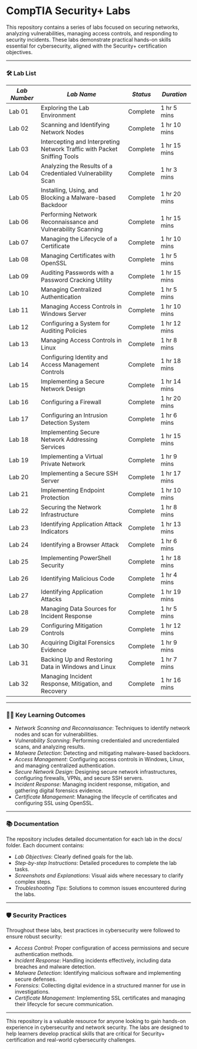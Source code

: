 # CompTIA Security+ Labs 

This repository contains a series of labs focused on securing networks, analyzing vulnerabilities, managing access controls, and responding to security incidents. These labs demonstrate practical hands-on skills essential for cybersecurity, aligned with the Security+ certification objectives.

---

### 🛠 Lab List

| *Lab Number* | *Lab Name*                                                                                     | *Status*   | *Duration*         |
| -------------- | ------------------------------------------------------------------------------------------------ | ------------ | -------------------- |
| Lab 01         | Exploring the Lab Environment                                                                     | Complete     | 1 hr 5 mins          |
| Lab 02         | Scanning and Identifying Network Nodes                                                            | Complete     | 1 hr 10 mins         |
| Lab 03         | Intercepting and Interpreting Network Traffic with Packet Sniffing Tools                          | Complete     | 1 hr 15 mins         |
| Lab 04         | Analyzing the Results of a Credentialed Vulnerability Scan                                        | Complete     | 1 hr 3 mins          |
| Lab 05         | Installing, Using, and Blocking a Malware-based Backdoor                                          | Complete     | 1 hr 20 mins         |
| Lab 06         | Performing Network Reconnaissance and Vulnerability Scanning                                      | Complete     | 1 hr 15 mins         |
| Lab 07         | Managing the Lifecycle of a Certificate                                                           | Complete     | 1 hr 10 mins         |
| Lab 08         | Managing Certificates with OpenSSL                                                                | Complete     | 1 hr 5 mins          |
| Lab 09         | Auditing Passwords with a Password Cracking Utility                                               | Complete     | 1 hr 15 mins         |
| Lab 10         | Managing Centralized Authentication                                                               | Complete     | 1 hr 5 mins          |
| Lab 11         | Managing Access Controls in Windows Server                                                        | Complete     | 1 hr 10 mins         |
| Lab 12         | Configuring a System for Auditing Policies                                                        | Complete     | 1 hr 12 mins         |
| Lab 13         | Managing Access Controls in Linux                                                                 | Complete     | 1 hr 8 mins          |
| Lab 14         | Configuring Identity and Access Management Controls                                               | Complete     | 1 hr 18 mins         |
| Lab 15         | Implementing a Secure Network Design                                                              | Complete     | 1 hr 14 mins         |
| Lab 16         | Configuring a Firewall                                                                            | Complete     | 1 hr 20 mins         |
| Lab 17         | Configuring an Intrusion Detection System                                                         | Complete     | 1 hr 6 mins          |
| Lab 18         | Implementing Secure Network Addressing Services                                                   | Complete     | 1 hr 15 mins         |
| Lab 19         | Implementing a Virtual Private Network                                                            | Complete     | 1 hr 9 mins          |
| Lab 20         | Implementing a Secure SSH Server                                                                  | Complete     | 1 hr 17 mins         |
| Lab 21         | Implementing Endpoint Protection                                                                  | Complete     | 1 hr 10 mins         |
| Lab 22         | Securing the Network Infrastructure                                                               | Complete     | 1 hr 8 mins          |
| Lab 23         | Identifying Application Attack Indicators                                                         | Complete     | 1 hr 13 mins         |
| Lab 24         | Identifying a Browser Attack                                                                      | Complete     | 1 hr 6 mins          |
| Lab 25         | Implementing PowerShell Security                                                                  | Complete     | 1 hr 18 mins         |
| Lab 26         | Identifying Malicious Code                                                                        | Complete     | 1 hr 4 mins          |
| Lab 27         | Identifying Application Attacks                                                                   | Complete     | 1 hr 19 mins         |
| Lab 28         | Managing Data Sources for Incident Response                                                       | Complete     | 1 hr 5 mins          |
| Lab 29         | Configuring Mitigation Controls                                                                   | Complete     | 1 hr 12 mins         |
| Lab 30         | Acquiring Digital Forensics Evidence                                                              | Complete     | 1 hr 9 mins          |
| Lab 31         | Backing Up and Restoring Data in Windows and Linux                                                | Complete     | 1 hr 7 mins          |
| Lab 32         | Managing Incident Response, Mitigation, and Recovery                                              | Complete     | 1 hr 16 mins         |

---

### 🧑‍💻 Key Learning Outcomes

- *Network Scanning and Reconnaissance*: Techniques to identify network nodes and scan for vulnerabilities.
- *Vulnerability Scanning*: Performing credentialed and uncredentialed scans, and analyzing results.
- *Malware Detection*: Detecting and mitigating malware-based backdoors.
- *Access Management*: Configuring access controls in Windows, Linux, and managing centralized authentication.
- *Secure Network Design*: Designing secure network infrastructures, configuring firewalls, VPNs, and secure SSH servers.
- *Incident Response*: Managing incident response, mitigation, and gathering digital forensics evidence.
- *Certificate Management*: Managing the lifecycle of certificates and configuring SSL using OpenSSL.

---

### 📚 Documentation

The repository includes detailed documentation for each lab in the docs/ folder. Each document contains:

- *Lab Objectives*: Clearly defined goals for the lab.
- *Step-by-step Instructions*: Detailed procedures to complete the lab tasks.
- *Screenshots and Explanations*: Visual aids where necessary to clarify complex steps.
- *Troubleshooting Tips*: Solutions to common issues encountered during the labs.

---

### 🛡 Security Practices

Throughout these labs, best practices in cybersecurity were followed to ensure robust security:

- *Access Control*: Proper configuration of access permissions and secure authentication methods.
- *Incident Response*: Handling incidents effectively, including data breaches and malware detection.
- *Malware Detection*: Identifying malicious software and implementing secure defenses.
- *Forensics*: Collecting digital evidence in a structured manner for use in investigations.
- *Certificate Management*: Implementing SSL certificates and managing their lifecycle for secure communication.

---

This repository is a valuable resource for anyone looking to gain hands-on experience in cybersecurity and network security. The labs are designed to help learners develop practical skills that are critical for Security+ certification and real-world cybersecurity challenges.
